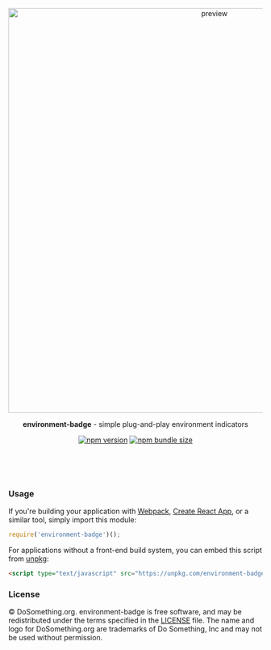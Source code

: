 <p align="center">
  <img width="801" height="auto" alt="preview" src="https://user-images.githubusercontent.com/583202/48219897-d3d0b680-e35b-11e8-9ad6-356fa14eeeb9.png">
</p>

<p align="center">
  <strong>environment-badge</strong> - simple plug-and-play environment indicators
</p>

<p align="center">
  <a href="https://npmjs.org/package/environment-badge"><img alt="npm version" src="https://img.shields.io/npm/v/environment-badge.svg?style=flat"></a>  <a href="https://bundlephobia.com/result?p=environment-badge"><img alt="npm bundle size" src="https://img.shields.io/bundlephobia/minzip/environment-badge.svg?style=flat" /></a>
</p>
<br/><br/><br/>

### Usage
If you're building your application with [Webpack](https://webpack.js.org), [Create React App](https://facebook.github.io/create-react-app/), or a similar tool, simply import this module:

```js
require('environment-badge')();
```

For applications without a front-end build system, you can embed this script from [unpkg](https://unpkg.com):

```html
<script type="text/javascript" src="https://unpkg.com/environment-badge@0.0.2"></script>
```


### License

&copy; DoSomething.org. environment-badge is free software, and may be redistributed under the terms specified
in the [LICENSE](https://github.com/DoSomething/environment-badge/blob/master/LICENSE) file. The name and logo for
DoSomething.org are trademarks of Do Something, Inc and may not be used without permission.
